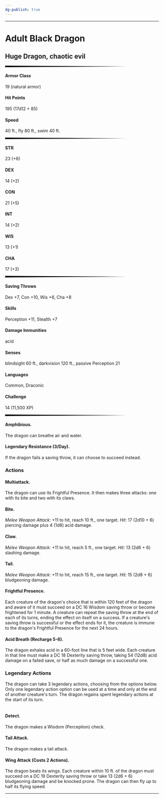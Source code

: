 ```yaml
---
dg-publish: true
---
```

<div id="stat-block" class="stat-block">
	<hr class="orange-border">
	<div class="section-left">
		<div class="creature-heading">
			<h1 id="monster-name">Adult Black Dragon</h1>
			<h2 id="monster-type">Huge Dragon, chaotic evil</h2>
		</div> <!-- creature heading -->
		<svg height="5" width="100%" class="tapered-rule">
			<polyline points="0,0 400,2.5 0,5"></polyline>
		</svg>
		<div class="top-stats">
			<div class="property-line first">
				<h4>Armor Class</h4>
				<p id="armor-class">19 (natural armor)</p>
			</div> <!-- property line -->
			<div class="property-line">
				<h4>Hit Points</h4>
				<p id="hit-points">195 (17d12 + 85)</p>
			</div> <!-- property line -->
			<div class="property-line last">
				<h4>Speed</h4>
				<p id="speed">40 ft., fly 80 ft., swim 40 ft.</p>
			</div> <!-- property line -->
			<svg height="5" width="100%" class="tapered-rule">
				<polyline points="0,0 400,2.5 0,5"></polyline>
			</svg>
			<div class="scores">
				<div class="scores-strength">
					<h4>STR</h4>
					<p id="strpts">23 (+6)</p>
				</div> <!-- scores strength -->
				<div class="scores-dexterity">
					<h4>DEX</h4>
					<p id="dexpts">14 (+2)</p>
				</div> <!-- scores dexterity -->
				<div class="scores-constitution">
					<h4>CON</h4>
					<p id="conpts">21 (+5)</p>
				</div> <!-- scores constitution -->
				<div class="scores-intelligence">
					<h4>INT</h4>
					<p id="intpts">14 (+2)</p>
				</div> <!-- scores intelligence -->
				<div class="scores-wisdom">
					<h4>WIS</h4>
					<p id="wispts">13 (+1)</p>
				</div> <!-- scores wisdom -->
				<div class="scores-charisma">
					<h4>CHA</h4>
					<p id="chapts">17 (+3)</p>
				</div> <!-- scores charisma -->
			</div> <!-- scores -->
			<svg height="5" width="100%" class="tapered-rule">
				<polyline points="0,0 400,2.5 0,5"></polyline>
			</svg>
			<div id="properties-list"><div class="property-line first"><div><h4>Saving Throws</h4> <p>Dex +7, Con +10, Wis +6, Cha +8</p></div></div><!-- property line --><div class="property-line"><div><h4>Skills</h4> <p>Perception +11, Stealth +7</p></div></div><!-- property line --><div class="property-line"><div><h4>Damage Immunities</h4> <p>acid</p></div></div><!-- property line --><div class="property-line"><div><h4>Senses</h4> <p>blindsight 60 ft., darkvision 120 ft., passive Perception 21</p></div></div><!-- property line --><div class="property-line"><div><h4>Languages</h4> <p>Common, Draconic</p></div></div><!-- property line --></div>
			<div id="challenge-rating-line" class="property-line last">
				<h4>Challenge</h4>
				<p id="challenge-rating">14 (11,500 XP)</p>
			</div> <!-- property line -->
		</div> <!-- top stats -->
		<svg height="5" width="100%" class="tapered-rule">
			<polyline points="0,0 400,2.5 0,5"></polyline>
		</svg>
		<div class="actions">
			<div id="traits-list-left"><div class="property-block"><div><h4>Amphibious.</h4><p> The dragon can breathe air and water.</p></div></div> <!-- property block --><div class="property-block"><div><h4>Legendary Resistance (3/Day).</h4><p> If the dragon fails a saving throw, it can choose to succeed instead.</p></div></div> <!-- property block --><h3>Actions</h3><div class="property-block"><div><h4>Multiattack.</h4><p> The dragon can use its Frightful Presence. It then makes three attacks: one with its bite and two with its claws.</p></div></div> <!-- property block --><div class="property-block"><div><h4>Bite.</h4><p> <i>Melee Weapon Attack:</i> +11 to hit, reach 10 ft., one target. <i>Hit:</i> 17 (2d10 + 6) piercing damage plus 4 (1d8) acid damage.</p></div></div> <!-- property block --><div class="property-block"><div><h4>Claw.</h4><p> <i>Melee Weapon Attack:</i> +11 to hit, reach 5 ft., one target. <i>Hit:</i> 13 (2d6 + 6) slashing damage.</p></div></div> <!-- property block --></div>
		</div> <!-- actions -->
	</div> <!-- section left -->
	<div class="section-right">
		<div class="actions">
			<div id="traits-list-right"><div class="property-block"><div><h4>Tail.</h4><p> <i>Melee Weapon Attack:</i> +11 to hit, reach 15 ft., one target. <i>Hit:</i> 15 (2d8 + 6) bludgeoning damage.</p></div></div> <!-- property block --><div class="property-block"><div><h4>Frightful Presence.</h4><p> Each creature of the dragon's choice that is within 120 feet of the dragon and aware of it must succeed on a DC 16 Wisdom saving throw or become frightened for 1 minute. A creature can repeat the saving throw at the end of each of its turns, ending the effect on itself on a success. If a creature's saving throw is successful or the effect ends for it, the creature is immune to the dragon's Frightful Presence for the next 24 hours.</p></div></div> <!-- property block --><div class="property-block"><div><h4>Acid Breath (Recharge 5-6).</h4><p> The dragon exhales acid in a 60-foot line that is 5 feet wide. Each creature in that line must make a DC 18 Dexterity saving throw, taking 54 (12d8) acid damage on a failed save, or half as much damage on a successful one.</p></div></div> <!-- property block --><h3>Legendary Actions</h3><div class="property-block">The dragon can take 3 legendary actions, choosing from the options below. Only one legendary action option can be used at a time and only at the end of another creature's turn. The dragon regains spent legendary actions at the start of its turn.</div><br><div class="property-block reverse-indent legendary"><div><h4>Detect.</h4><p> The dragon makes a Wisdom (Perception) check.</p></div></div> <!-- property block --><div class="property-block reverse-indent legendary"><div><h4>Tail Attack.</h4><p> The dragon makes a tail attack.</p></div></div> <!-- property block --><div class="property-block reverse-indent legendary"><div><h4>Wing Attack (Costs 2 Actions).</h4><p> The dragon beats its wings. Each creature within 10 ft. of the dragon must succeed on a DC 19 Dexterity saving throw or take 13 (2d6 + 6) bludgeoning damage and be knocked prone. The dragon can then fly up to half its flying speed.</p></div></div> <!-- property block --></div>
		</div> <!-- actions -->
	</div> <!-- section right -->
	<hr class="orange-border bottom">
</div>